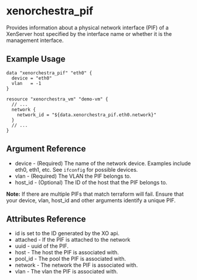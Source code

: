 # xenorchestra_pif

Provides information about a physical network interface (PIF) of a XenServer host specified by the interface name or whether it is the management interface.

## Example Usage

```hcl
data "xenorchestra_pif" "eth0" {
  device = "eth0"
  vlan   = -1
}

resource "xenorchestra_vm" "demo-vm" {
  // ...
  network {
    network_id = "${data.xenorchestra_pif.eth0.network}"
  }
  // ...
}
```

## Argument Reference
* device - (Required) The name of the network device. Examples include eth0, eth1, etc. See `ifconfig` for possible devices.
* vlan - (Required) The VLAN the PIF belongs to.
* host_id - (Optional) The ID of the host that the PIF belongs to.

**Note:** If there are multiple PIFs that match terraform will fail.
Ensure that your device, vlan, host_id and other arguments identify a unique PIF.

## Attributes Reference
* id is set to the ID generated by the XO api.
* attached - If the PIF is attached to the network
* uuid - uuid of the PIF.
* host - The host the PIF is associated with.
* pool_id - The pool the PIF is associated with.
* network - The network the PIF is associated with.
* vlan - The vlan the PIF is associated with.
